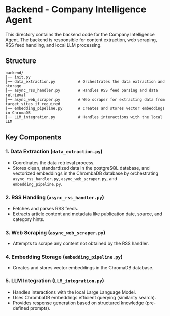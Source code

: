 # Backend - Company Intelligence Agent

This directory contains the backend code for the Company Intelligence Agent. The backend is responsible for content extraction, web scraping, RSS feed handling, and local LLM processing.

## Structure

```
backend/
│── init.py
│── data_extraction.py          # Orchestrates the data extraction and storage
│── async_rss_handler.py        # Handles RSS feed parsing and data retrieval
│── async_web_scraper.py        # Web scraper for extracting data from target sites if required
|—— embedding_pipeline.py       # Creates and stores vector embeddings in ChromaDB
│── LLM_integration.py          # Handles interactions with the local LLM
```

## Key Components

### 1. **Data Extraction (`data_extraction.py`)**

- Coordinates the data retrieval process.
- Stores clean, standardized data in the postgreSQL database, and vectorized embeddings in the ChrombaDB database by orchestrating `async_rss_handler.py`, `async_web_scraper.py`, and `embedding_pipeline.py`.

### 2. **RSS Handling (`async_rss_handler.py`)**

- Fetches and parses RSS feeds.
- Extracts article content and metadata like publication date, source, and category hints.

### 3. **Web Scraping (`async_web_scraper.py`)**

- Attempts to scrape any content not obtained by the RSS handler.

### 4. **Embedding Storage (`embedding_pipeline.py`)**

- Creates and stores vector embeddings in the ChromaDB database.

### 5. **LLM Integration (`LLM_integration.py`)**

- Handles interactions with the local Large Language Model.
- Uses ChrombaDB embeddings efficient querying (similarity search).
- Provides response generation based on structured knowledge (pre-defined prompts).
